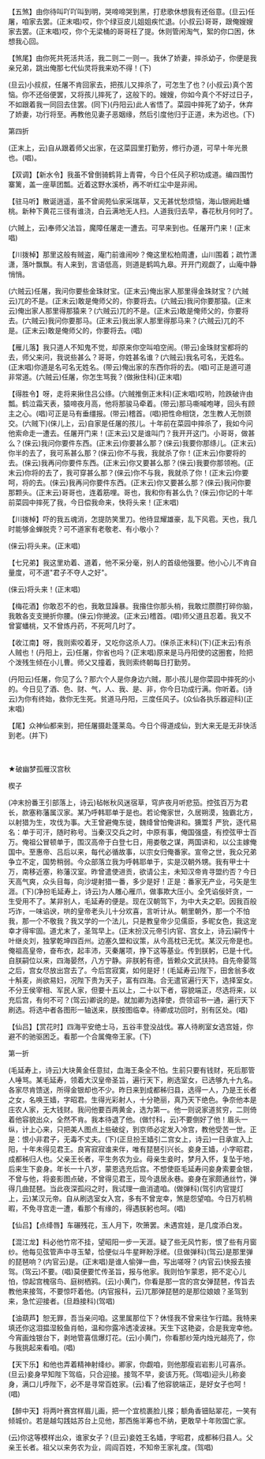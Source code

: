 <!-- { "loadSidebar": true } -->
【五煞】由你待叫吖吖叫到明，哭啼啼哭到黑，打悲歌休想我有还俗意。(旦云)任屠，咱家去罢。(正末唱)哎，你个绿豆皮儿姐姐疾忙退。(小叔云)哥哥，跟俺嫂嫂家去罢。(正末唱)哎，你个无梁桶的哥哥枉了提。休则管闲淘气，絮的你口困，休想我心回。

【煞尾】由你死共死活共活，我二则二一则一。我休了娇妻，摔杀幼子，你便是我亲兄弟，跳出俺那七代仙灵将我来劝不得！(下)

(旦云)小叔叔，任屠不肯回家去，把孩儿又摔杀了，可怎生了也？(小叔云)真个苦恼。你不还俗便罢，又将孩儿摔死了，这般下的。嫂嫂，你如今真个不好过日子，不如跟着我一同回去住罢。(同下)(丹阳云)此人省悟了。菜园中摔死了幼子，休弃了娇妻，功行将至。再教他见妻子恶姻缘，然后引度他归于正道，未为迟也。(下)


第四折

(正末上，云)自从跟着师父出家，在这菜园里打勤劳，修行办道，可早十年光景也。(唱)。

【双调】【新水令】我虽不曾倒骑鹤背上青霄，今日个任风子积功成道。编四围竹寨篱，盖一座草团瓢。近着这野水溪桥，再不听红尘中是非闹。

【驻马听】散诞逍遥，虽不曾阆苑仙家采瑞草，又无甚忧愁烦恼，海山银阙赴蟠桃。新种下黄花三径有谁浇，白云满地无人扫。人道我归去早，春花秋月何时了。

(六贼上，云)奉师父法旨，魔障任屠走一遭去。可早来到也。任屠开门来！(正末唱)

【川拨棹】那里这般有贼盗，庵门前谁闹吵？俺这里松柏周遭，山川围着；疏竹潇潇，落叶飘飘。有人来到，言语低高，则道是鹤鸣九皋。开开门观觑了，山庵中静悄悄。

(六贼云)任屠，我问你要些金珠财宝。(正末云)俺出家人那里得金珠财宝？(六贼云)兀的不是。(正末云)敢是俺师父的，你要将去。(六贼云)我问你要那猿。(正末云)俺出家人那里得那猿来？(六贼云)兀的不是。(正末云)敢是俺师父的，你要将去。(六贼云)我问你要那马。(正末云)我出家人那里得那马来？(六贼云)兀的不是。(正末云)敢是俺师父的，你要将去。(唱)

【雁儿落】我只道人不知鬼不觉，却原来你空叫咱空闹。(带云)金珠财宝都将的去，师父来问，我说些甚么？哥哥，你姓甚名谁？(六贼云)我名可名，无姓名。(正末唱)你道是名可名无姓名。(带云)俺出家的东西你将的去。(唱)可正是道可道非常道。(六贼云)任屠，你怎生骂我？(做揪住科)(正末唱)

【得胜令】呀，走将来揪住吕公绦。(六贼推倒正末科)(正末唱)哎哟，险跌破许由瓢。鹤泣霜天表，猿啼夜月高，他将那骏马牵着。(带云)那马嘶喊咆哮，回头有顾主之心。(唱)可正是马有垂缰报。(带云)稽首。(唱)把性命相饶，怎生教人无刎颈交。(六贼下)(俫儿上，云)自家是任屠的孩儿。十年前在菜园中摔杀了，我如今问他索命走一遭去。任屠开门来！(正末云)又是谁叫门？我开开这门。小哥哥，做甚么？(俫云)我问你要件东西。(正末云)你要甚么那？(俫云)我要你那绦儿。(正末云)你半的去了，我可系甚么那？(俫云)你不与我，我就杀了你！(正末云)你要将的去。(俫云)我再问你要件东西。(正末云)你又要甚么那？(俫云)我要你那领袍。(正末云)你将的去了，我可穿甚么那？(俫云)你不与我，我就杀了你！(正末云)你要呵，将的去。(俫云)我再问你要件东西。(正末云)你又要甚么那？(俫云)我问你要那颗头。(正末云)哥哥也，连着筋哩。哥也，我和你有甚么仇？(俫云)你记的十年前菜园中摔死了我，今日偿我命来，快将头来！(正末唱)

【川拨棹】吓的我五魂消，怎提防笑里刀。他待显耀雄豪，乱下风雹。天也，我几时能够金蝉脱壳？可不道家有老敬老、有小敬小？

(俫云)将头来。(正末唱)

【七兄弟】我这里劝着、道着，他不采分毫，别人的首级他强要。他小心儿不肯自量度，可不道"君子不夺人之好"。

(俫云)将头来！(正末唱)

【梅花酒】你敢忍不的也，我敢显躁暴。我揝住你那头梢，我敢烂臜臜打碎你脑，我敢各支支撧折你腰。(俫云)你撧波。(正末云)稽首。(唱)师父道且忍着。我又不曾宴蟠桃，又不曾炼丹药，不死呵几时了。

【收江南】呀，我则索咬着牙，又吃你这杀人刀。(俫杀正末科)(下)(正末云)有杀人贼也！(丹阳上，云)任屠，你省也吗？(正末唱)原来是马丹阳使的这圈套，险把个泼残生倾在小儿曹。师父又撞着，我则索终朝每日打勤劳。

(丹阳云)任屠，你见了么？那六个人是你身边六贼，那小孩儿是你菜园中摔死的小的。今日见了酒、色、财、气，人、我、是、非，你今日功成行满。你听着。(诗云)为你有终始，救你无生死。贫道马丹阳，三度任风子。(众仙各执乐器迎科)(正末唱)

【尾】众神仙都来到，把任屠摄赴蓬莱岛。今日个得道成仙，到大来无是无非快活到老。(并下)


　
　




★破幽梦孤雁汉宫秋

楔子

(冲末扮番王引部落上，诗云)毡帐秋风迷宿草，穹庐夜月听悲笳。控弦百万为君长，款塞称藩属汉家。某乃呼韩耶单于是也。若论俺家世，久居朔漠，独霸北方，以射猎为生，攻伐为事。大王曾避俺东徙，魏绛曾怕俺讲和。獯鬻犭严狁，逐代易名：单于可汗，随时称号。当秦汉交兵之时，中原有事，俺国强盛，有控弦甲士百万。俺祖公冒顿单于，围汉高帝于白登七日，用娄敬之谋，两国讲和，以公主嫁俺国中。至惠帝、吕后以来，每代必循故事，以宗女归俺番家。宣帝之世，我众兄弟争立不定，国势稍弱。今众部落立我为呼韩耶单于，实是汉朝外甥。我有甲士十万，南移近塞，称藩汉室。昨曾遣使进贡，欲请公主，未知汉帝肯寻盟约否？今日天高气爽，众头目每，向沙堤射猎一番，多少是好！正是：番家无产业，弓矢是生涯。(下)(净扮毛延寿上，诗云)为人雕心雁爪，做事欺大压小。全凭谄佞奸贪，一生受用不了。某非别人，毛延寿的便是。现在汉朝驾下，为中大夫之职。因我百般巧诈，一味谄谀，哄的皇帝老头儿十分欢喜，言听计从。朝里朝外，那一个不怕我，那一个不敬我？我又学的一个法儿，只是教皇帝少见儒臣，多昵女色，我这宠幸才得牢固。道尤末了，圣驾早上。(正末扮汉元帝引内官、宫女上，诗云)嗣传十叶继炎刘，独掌乾坤四百州。边塞久盟和议策，从今高枕已无忧。某汉元帝是也。俺祖高皇帝，奋布衣，起丰沛，灭秦屠项，挣下这等基业。传到朕躬，已是十代。自朕嗣位以来，四海晏然，八方宁静。非朕躬有德，皆赖众文武扶持。自先帝晏驾之后，宫女尽放出宫去了。今后宫寂寞，如何是好！(毛延寿云)陛下，田舍翁多收十斛麦，尚欲易妇，况陛下贵为天子，富有四海。合无遣官遍行天下，选择室女。不分王侯宰相、军民人家，但要十五以上，二十以下者，容貌端正，尽选将来，以充后宫，有何不可？(驾云)卿说的是。就加卿为选择使，赍领诏书一通，遍行天下刷选。将选中者各图形一轴送来，朕按图临幸。待卿成功回时，别有区处。(唱)

【仙吕】【赏花时】四海平安绝士马，五谷丰登没战伐。寡人待刷室女选宫娃，你避不的驰驱困乏。看那一个合属俺帝王家。(下)


第一折

(毛延寿上，诗云)大块黄金任意挝，血海王条全不怕。生前只要有钱财，死后那管人唾骂。某毛延寿，领着大汉皇帝圣旨，遍行天下，刷选室女，已选够九十九名。各家尽肯馈送，所得金银却也不少。昨日来到成都秭归县，选得一人，乃是王长者之女，名唤王嫱，字昭君。生得光彩射人，十分艳丽，真乃天下绝色。争奈他本是庄农人家，无大钱财。我问他要百两黄金，选为第一。他一则说家道贫穷，二则倚着他容貌出众，全然不肯。我本待退了他。(做忖科，云)不要倒好了他！眉头一纵，计上心来，只把美人图点上些破绽，到京师必定发入冷宫，教他受苦一世。正是：恨小非君子，无毒不丈夫。(下)(正旦扮王嫱引二宫女上，诗云)一日承宣入上阳，十年未得见君王。良宵寂寂谁来伴，唯有琵琶引兴长。妾身王嫱，小字昭君，成都秭归人也。父亲王长者，平生务农为业。母亲生妾时，梦月入怀，复坠于地，后来生下妾身。年长一十八岁，蒙恩选充后宫。不想使臣毛延寿问妾身索要金银，不曾与他，将妾影图点破，不曾得见君王，现今退居永巷。妾身在家颇通丝竹，弹得几曲琵琶。当此夜深孤闷之时，我试理一曲消遣咱。(做弹科)(驾引内官提灯上，云)某汉元帝。自从刷选室女入宫，多有不曾宠幸，煞是怨望咱。今日万机稍暇，不免寻宫走一遭，看那个有缘的，得遇朕躬也呵。(唱)

【仙吕】【点绛唇】车碾残花，玉人月下，吹箫罢。未遇宫娃，是几度添白发。

【混江龙】料必他竹帘不挂，望昭阳一步一天涯。疑了些无风竹影，恨了些有月窗纱。他每见弦管声中寻玉辇，恰便似斗牛星畔盼浮槎。(旦做弹科)(驾云)是那里弹的琵琶响？(内官云)是。(正末唱)是谁人偷弹一曲，写出嗟呀？(内官云)快报去接驾。(驾云)不要。(唱)莫便要忙传圣旨，报与他家。我则怕乍蒙恩，把不定心儿怕，惊起宫槐宿鸟、庭树栖鸦。(云)小黄门，你看是那一宫的宫女弹琵琶，传旨去教他来接驾，不要惊吓着他。(内官报科，云)兀那弹琵琶的是那位娘娘？圣驾到来，急忙迎接者。(旦趋接科)(驾唱)

【油葫芦】恕无罪，吾当亲问咱。这里属那位下？休怪我不曾来往乍行踏。我特来填还你这泪揾湿鲛鱼肖帕，温和你露冷透凌波袜。天生下这艳姿，合是我宠幸他。今宵画烛银台下，剥地管喜信爆灯花。(云)小黄门，你看那纱笼内烛光越亮了，你与我挑起来看咱。(唱)

【天下乐】和他也弄着精神射绛纱。卿家，你觑咱，则他那瘦岩岩影儿可喜杀。(旦云)妾身早知陛下驾临，只合迎接。接驾不早，妾该万死。(驾唱)迎头儿称妾身，满口儿呼陛下，必不是寻常百姓家。(云)看了他容貌端正，是好女子也呵！(唱)

【醉中天】将两叶赛宫样眉儿画，把一个宜梳裹脸儿搽；额角香钿贴翠花，一笑有倾城价。若是越勾践姑苏台上见他，那西施半筹也不纳，更敢早十年败国亡家。

(云)你这等模样出众，谁家女子？(旦云)妾姓王名嫱，字昭君，成都秭归县人。父亲王长者。祖父以来务农为业，闾阎百姓，不知帝王家礼度。(驾唱)


